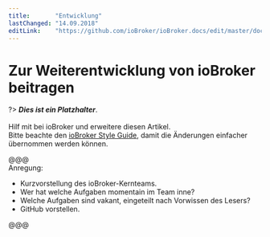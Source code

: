 ```yaml
---
title:       "Entwicklung"
lastChanged: "14.09.2018"
editLink:    "https://github.com/ioBroker/ioBroker.docs/edit/master/docs/community/project.md"
---
```


# Zur Weiterentwicklung von ioBroker beitragen

?> ***Dies ist ein Platzhalter***.
   <br><br>
   Hilf mit bei ioBroker und erweitere diesen Artikel.  
   Bitte beachte den [ioBroker Style Guide](community/styleguidedoc),
   damit die Änderungen einfacher übernommen werden können.

@@@  
Anregung:  
* Kurzvorstellung des ioBroker-Kernteams.
* Wer hat welche Aufgaben momentain im Team inne?
* Welche Aufgaben sind vakant, eingeteilt nach Vorwissen des Lesers?
* GitHub vorstellen.

@@@
